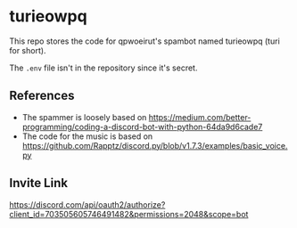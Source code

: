 # turieowpq

This repo stores the code for qpwoeirut's spambot named turieowpq (turi for short).

The `.env` file isn't in the repository since it's secret.

## References
* The spammer is loosely based on https://medium.com/better-programming/coding-a-discord-bot-with-python-64da9d6cade7
* The code for the music is based on https://github.com/Rapptz/discord.py/blob/v1.7.3/examples/basic_voice.py


## Invite Link
https://discord.com/api/oauth2/authorize?client_id=703505605746491482&permissions=2048&scope=bot
